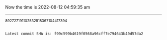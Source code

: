 Now the time is 2022-08-12 04:59:35 am

---

<small>892727191102532518367104417394</small>

```txt

Latest commit SHA is: f99c599b4619f0568a96cff7e794643b40d57da2
```
